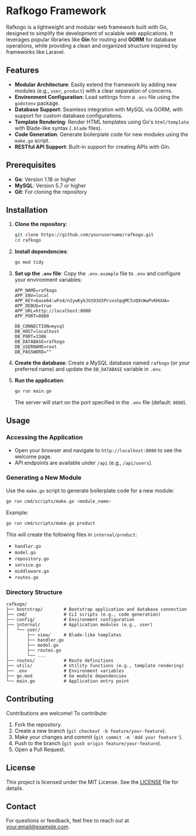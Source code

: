 
# Rafkogo Framework

Rafkogo is a lightweight and modular web framework built with Go, designed to simplify the development of scalable web applications. It leverages popular libraries like **Gin** for routing and **GORM** for database operations, while providing a clean and organized structure inspired by frameworks like Laravel.

## Features
- **Modular Architecture**: Easily extend the framework by adding new modules (e.g., `user`, `product`) with a clear separation of concerns.
- **Environment Configuration**: Load settings from a `.env` file using the `godotenv` package.
- **Database Support**: Seamless integration with MySQL via GORM, with support for custom database configurations.
- **Template Rendering**: Render HTML templates using Go's `html/template` with Blade-like syntax (`.blade` files).
- **Code Generation**: Generate boilerplate code for new modules using the `make.go` script.
- **RESTful API Support**: Built-in support for creating APIs with Gin.

## Prerequisites
- **Go**: Version 1.18 or higher
- **MySQL**: Version 5.7 or higher
- **Git**: For cloning the repository

## Installation
1. **Clone the repository**:
   ```bash
   git clone https://github.com/yourusername/rafkogo.git
   cd rafkogo
   ```

2. **Install dependencies**:
   ```bash
   go mod tidy
   ```

3. **Set up the `.env` file**:
   Copy the `.env.example` file to `.env` and configure your environment variables:
   ```env
   APP_NAME=rafkogo
   APP_ENV=local
   APP_KEY=base64:wFo4/nIywKykJGtD3G5PcvxshpgMC5sQ9cWwPvKHUUA=
   APP_DEBUG=true
   APP_URL=http://localhost:8000
   APP_PORT=8080

   DB_CONNECTION=mysql
   DB_HOST=localhost
   DB_PORT=3306
   DB_DATABASE=rafkogo
   DB_USERNAME=root
   DB_PASSWORD=""
   ```

4. **Create the database**:
   Create a MySQL database named `rafkogo` (or your preferred name) and update the `DB_DATABASE` variable in `.env`.

5. **Run the application**:
   ```bash
   go run main.go
   ```
   The server will start on the port specified in the `.env` file (default: `8080`).

## Usage
### Accessing the Application
- Open your browser and navigate to `http://localhost:8080` to see the welcome page.
- API endpoints are available under `/api` (e.g., `/api/users`).

### Generating a New Module
Use the `make.go` script to generate boilerplate code for a new module:
```bash
go run cmd/scripts/make.go <module_name>
```
Example:
```bash
go run cmd/scripts/make.go product
```
This will create the following files in `internal/product`:
- `handler.go`
- `model.go`
- `repository.go`
- `service.go`
- `middleware.go`
- `routes.go`

### Directory Structure
```
rafkogo/
├── bootstrap/        # Bootstrap application and database connection
├── cmd/              # CLI scripts (e.g., code generation)
├── config/           # Environment configuration
├── internal/         # Application modules (e.g., user)
│   └── user/
│       ├── view/     # Blade-like templates
│       ├── handler.go
│       ├── model.go
│       ├── routes.go
│       └── ...
├── routes/           # Route definitions
├── utils/            # Utility functions (e.g., template rendering)
├── .env              # Environment variables
├── go.mod            # Go module dependencies
└── main.go           # Application entry point
```

## Contributing
Contributions are welcome! To contribute:
1. Fork the repository.
2. Create a new branch (`git checkout -b feature/your-feature`).
3. Make your changes and commit (`git commit -m 'Add your feature'`).
4. Push to the branch (`git push origin feature/your-feature`).
5. Open a Pull Request.

## License
This project is licensed under the MIT License. See the [LICENSE](LICENSE) file for details.

## Contact
For questions or feedback, feel free to reach out at [your.email@example.com](mailto:your.email@example.com).
